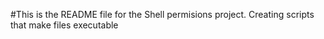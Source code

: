 #This is the README file for the Shell permisions project.
Creating scripts that make files executable
